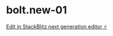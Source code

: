 # bolt.new-01

[Edit in StackBlitz next generation editor ⚡️](https://stackblitz.com/~/github.com/Xuyuanjin/bolt.new-01)